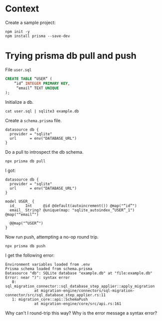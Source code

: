 # Context

Create a sample project:

```
npm init -y
npm install prisma --save-dev
```

# Trying prisma db pull and push

File `user.sql`
```sql
CREATE TABLE “USER” (
	“id” INTEGER PRIMARY KEY,
     “email” TEXT UNIQUE
);
```

Initialize a db.

`cat user.sql | sqlite3 example.db`


Create a `schema.prisma` file.

```prisma
datasource db {
  provider = "sqlite"
  url      = env("DATABASE_URL")
}
```

Do a pull to introspect the db schema.

`npx prisma db pull`

I got:

```prisma
datasource db {
  provider = "sqlite"
  url      = env("DATABASE_URL")
}

model USER_ {
  id_    Int     @id @default(autoincrement()) @map("“id”")
  email_ String? @unique(map: "sqlite_autoindex_“USER”_1") @map("“email”")

  @@map("“USER”")
}
```

Now run push, attempting a no-op round trip.

`npx prisma db push`

I get the following error:

```
Environment variables loaded from .env
Prisma schema loaded from schema.prisma
Datasource "db": SQLite database "example.db" at "file:example.db"
Error: near ")": syntax error
   0: sql_migration_connector::sql_database_step_applier::apply_migration
             at migration-engine/connectors/sql-migration-connector/src/sql_database_step_applier.rs:11
   1: migration_core::api::SchemaPush
             at migration-engine/core/src/api.rs:161
```

Why can't I round-trip this way?
Why is the error message a syntax error?

